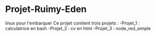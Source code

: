 # Projet-Ruimy-Eden
linux pour l'embarquer
Ce projet contient trois projets :
-Projet_1 : calculatrice en bash
-Projet_2 : cv en html
-Projet_3 : node_red_simple
